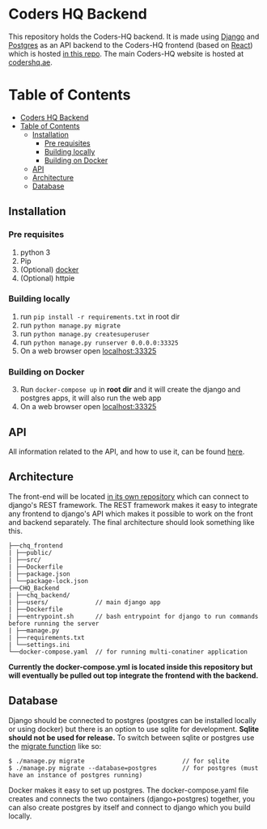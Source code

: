 
# Coders HQ Backend

This repository holds the Coders-HQ backend. It is made using [Django](https://www.djangoproject.com/) and [Postgres](https://www.postgresql.org/) as an API backend to the Coders-HQ frontend (based on [React](https://reactjs.org/)) which is hosted [in this repo](https://github.com/Coders-HQ/CHQ_Frontend). The main Coders-HQ website is hosted at [codershq.ae](https://codershq.ae).

Table of Contents
=================

<!--ts-->
   * [Coders HQ Backend](#coders-hq-backend)
   * [Table of Contents](#table-of-contents)
      * [Installation](#installation)
         * [Pre requisites](#pre-requisites)
         * [Building locally](#building-locally)
         * [Building on Docker](#building-on-docker)
      * [API](#api)
      * [Architecture](#architecture)
      * [Database](#database)

<!-- Added by: runner, at: Fri Dec 18 18:22:50 UTC 2020 -->

<!--te-->

## Installation

### Pre requisites

1.  python 3
1.  Pip
2.  (Optional) [docker](https://docs.docker.com/get-docker/)
2.  (Optional) httpie

### Building locally

1.  run `pip install -r requirements.txt` in root dir 
1.  run `python manage.py migrate`
1.  run `python manage.py createsuperuser`
1.  run `python manage.py runserver 0.0.0.0:33325`
1.  On a web browser open [localhost:33325](http://localhost33325)

### Building on Docker

3.  Run `docker-compose up` in __root dir__ and it will create the django and postgres apps, it will also run the web app
1.  On a web browser open [localhost:33325](http://localhost33325)

## API

All information related to the API, and how to use it, can be found [here](https://documenter.getpostman.com/view/13659675/TVmJjeuV).

## Architecture

The front-end will be located [in its own repository](https://github.com/Coders-HQ/CHQ_Frontend) which can connect to django's REST framework. The REST framework makes it easy to integrate any frontend to django's API which makes it possible to work on the front and backend separately. The final architecture should look something like this.

```
├──chq_frontend
| ├──public/
| ├──src/
| ├──Dockerfile          
| ├──package.json
| └──package-lock.json
├──CHQ_Backend
| ├──chq_backend/
| ├──users/             // main django app
| ├──Dockerfile         
| ├──entrypoint.sh      // bash entrypoint for django to run commands before running the server
| ├──manage.py          
| ├──requirements.txt
| └──settings.ini
└──docker-compose.yaml  // for running multi-conatiner application
```

__Currently the docker-compose.yml is located inside this repository but will eventually be pulled out top integrate the frontend with the backend.__

## Database

Django should be connected to postgres (postgres can be installed locally or using docker) but there is an option to use sqlite for development. __Sqlite should not be used for release.__ To switch between sqlite or postgres use the [migrate function](https://docs.djangoproject.com/en/3.1/topics/db/multi-db/#synchronizing-your-databases) like so:

```
$ ./manage.py migrate                           // for sqlite
$ ./manage.py migrate --database=postgres       // for postgres (must have an instance of postgres running)
```

Docker makes it easy to set up postgres. The docker-compose.yaml file creates and connects the two containers (django+postgres) together, you can also create postgres by itself and connect to django which you build locally.

